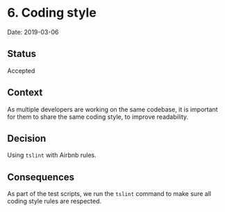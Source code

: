 # 6. Coding style

Date: 2019-03-06

## Status

Accepted

## Context

As multiple developers are working on the same codebase, it is important for them to share the same coding style, to improve readability.

## Decision

Using `tslint` with Airbnb rules.

## Consequences

As part of the test scripts, we run the `tslint` command to make sure all coding style rules are respected.
